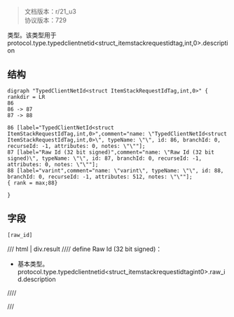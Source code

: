 # <!-- md:samp TypedClientNetId&lt;struct ItemStackRequestIdTag,int,0&gt; -->

> 文档版本：r/21_u3<br/>协议版本：729

<!-- md:samp TypedClientNetId&lt;struct ItemStackRequestIdTag,int,0&gt; -->类型。该类型用于protocol.type.typedclientnetid&lt;struct_itemstackrequestidtag,int,0&gt;.description

## 结构

```viz
digraph "TypedClientNetId<struct ItemStackRequestIdTag,int,0>" {
rankdir = LR
86
86 -> 87
87 -> 88

86 [label="TypedClientNetId<struct ItemStackRequestIdTag,int,0>",comment="name: \"TypedClientNetId<struct ItemStackRequestIdTag,int,0>\", typeName: \"\", id: 86, branchId: 0, recurseId: -1, attributes: 0, notes: \"\""];
87 [label="Raw Id (32 bit signed)",comment="name: \"Raw Id (32 bit signed)\", typeName: \"\", id: 87, branchId: 0, recurseId: -1, attributes: 0, notes: \"\""];
88 [label="varint",comment="name: \"varint\", typeName: \"\", id: 88, branchId: 0, recurseId: -1, attributes: 512, notes: \"\""];
{ rank = max;88}

}

```

## 字段

```title='TypedClientNetId&lt;struct ItemStackRequestIdTag,int,0&gt;'
[raw_id]
```

/// html | div.result
//// define
Raw Id (32 bit signed)：<!-- md:samp varint -->

- 基本类型。protocol.type.typedclientnetid&lt;struct_itemstackrequestidtagint0&gt;.raw_id.description


////

///

